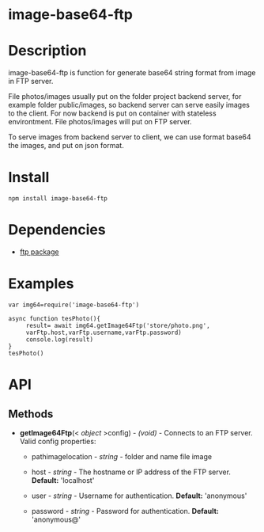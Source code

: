 # image-base64-ftp

Description
===========
image-base64-ftp is function for generate base64 string format from image in FTP server.

File photos/images usually put on the folder project backend server, for example  folder public/images, so backend server can serve easily images to the client. For now backend is put on container with stateless environtment. File photos/images will put on FTP server.

To serve images from backend server to client, we can use format base64 the images, and put on json format.

Install
=======
`npm install image-base64-ftp `


Dependencies
============

* [ftp package](https://www.npmjs.com/package/ftp)


Examples
========

    var img64=require('image-base64-ftp')

    async function tesPhoto(){
         result= await img64.getImage64Ftp('store/photo.png',
         varFtp.host,varFtp.username,varFtp.password)
         console.log(result)
    }
    tesPhoto()



API
===

Methods
-------

* **getImage64Ftp**(< _object_ >config) - _(void)_ - Connects to an FTP server. Valid config properties:

    * pathimagelocation - _string_ - folder and name file image

    * host - _string_ - The hostname or IP address of the FTP server. **Default:** 'localhost'

    * user - _string_ - Username for authentication. **Default:** 'anonymous'

    * password - _string_ - Password for authentication. **Default:** 'anonymous@'

   

